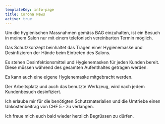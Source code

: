 ```yaml
---
templateKey: info-page
title: Corona News
active: true
---
```

Um die hygienischen Massnahmen gemäss BAG einzuhalten, ist ein Besuch in meinem Salon nur mit einem telefonisch vereinbarten Termin möglich.

Das Schutzkonzept beinhaltet das Tragen einer Hygienemaske und Desinfizieren der Hände beim Eintreten des Salons.

Es stehen Desinfektionsmittel und Hygienemasken für jeden Kunden bereit. Diese müssen während des gesamten Aufenthaltes getragen werden.

Es kann auch eine eigene Hygienemaske mitgebracht werden.

Der Arbeitsplatz und auch das benutzte Werkzeug, wird nach jedem Kundenbesuch desinfiziert.

Ich erlaube mir für die benötigten Schutzmaterialien und die Umtriebe einen Unkostenbeitrag von CHF 5.- zu verlangen.

Ich freue mich euch bald wieder herzlich Begrüssen zu dürfen.
